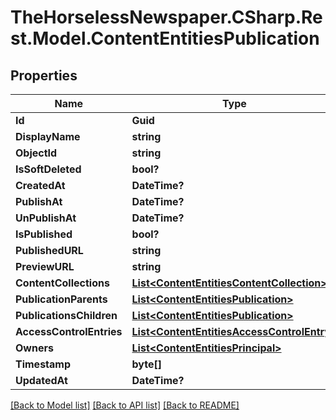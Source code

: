 # TheHorselessNewspaper.CSharp.Rest.Model.ContentEntitiesPublication

## Properties

Name | Type | Description | Notes
------------ | ------------- | ------------- | -------------
**Id** | **Guid** |  | [optional] 
**DisplayName** | **string** |  | [optional] 
**ObjectId** | **string** |  | [optional] 
**IsSoftDeleted** | **bool?** |  | [optional] 
**CreatedAt** | **DateTime?** |  | [optional] 
**PublishAt** | **DateTime?** |  | [optional] 
**UnPublishAt** | **DateTime?** |  | [optional] 
**IsPublished** | **bool?** |  | [optional] 
**PublishedURL** | **string** |  | [optional] 
**PreviewURL** | **string** |  | [optional] 
**ContentCollections** | [**List&lt;ContentEntitiesContentCollection&gt;**](ContentEntitiesContentCollection.md) |  | [optional] 
**PublicationParents** | [**List&lt;ContentEntitiesPublication&gt;**](ContentEntitiesPublication.md) |  | [optional] 
**PublicationsChildren** | [**List&lt;ContentEntitiesPublication&gt;**](ContentEntitiesPublication.md) |  | [optional] 
**AccessControlEntries** | [**List&lt;ContentEntitiesAccessControlEntry&gt;**](ContentEntitiesAccessControlEntry.md) |  | [optional] 
**Owners** | [**List&lt;ContentEntitiesPrincipal&gt;**](ContentEntitiesPrincipal.md) |  | [optional] 
**Timestamp** | **byte[]** |  | [optional] 
**UpdatedAt** | **DateTime?** |  | [optional] 

[[Back to Model list]](../README.md#documentation-for-models) [[Back to API list]](../README.md#documentation-for-api-endpoints) [[Back to README]](../README.md)

